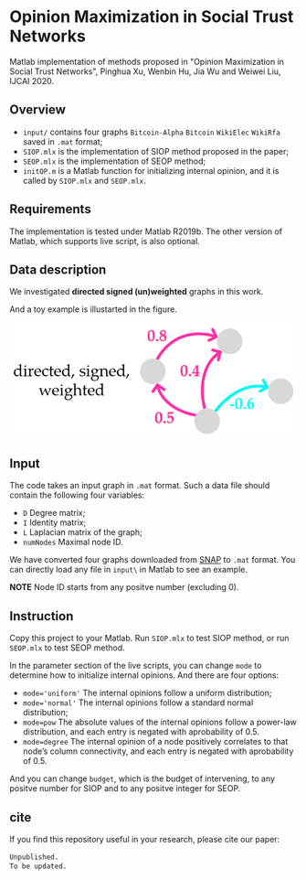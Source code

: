 # Opinion Maximization in Social Trust Networks
Matlab implementation of methods proposed in "Opinion Maximization in Social Trust Networks", Pinghua Xu, Wenbin Hu, Jia Wu and Weiwei Liu, IJCAI 2020.

## Overview
- `input/` contains four graphs `Bitcoin-Alpha` `Bitcoin` `WikiElec` `WikiRfa` saved in `.mat` format;
- `SIOP.mlx` is the implementation of SIOP method proposed in the paper;
- `SEOP.mlx` is the implementation of SEOP method;
- `initOP.m` is a Matlab function for initializing internal opinion, and it is called by `SIOP.mlx` and `SEOP.mlx`.

## Requirements
The implementation is tested under Matlab R2019b. The other version of Matlab, which supports live script, is also optional.

## Data description
We investigated **directed signed (un)weighted** graphs in this work.

And a toy example is illustarted in the figure.
<div style="text-align:center"><img src ="example_graph.png" ,width=600/></div>

## Input
The code takes an input graph in `.mat` format.
Such a data file should contain the following four variables:
- `D` Degree matrix;
- `I` Identity matrix;
- `L` Laplacian matrix of the graph;
- `numNodes` Maximal node ID.

We have converted four graphs downloaded from [SNAP]("http://snap.stanford.edu/data/#signnets") to `.mat` format. You can directly load any file in `input\` in Matlab to see an example.

**NOTE** Node ID starts from any positve number (excluding 0).

## Instruction
Copy this project to your Matlab. Run `SIOP.mlx` to test SIOP method, or run `SEOP.mlx` to test SEOP method.

In the parameter section of the live scripts, you can change `mode` to determine how to initialize internal opinions. And there are four options:

- `mode='uniform'` The internal opinions follow a uniform distribution;
- `mode='normal'` The internal opinions follow a standard normal distribution;
- `mode=pow` The absolute values of the internal opinions follow a power-law distribution, and each entry is negated with aprobability of 0.5.
- `mode=degree` The internal opinion of a node positively correlates to that node’s column connectivity, and each entry is negated with aprobability of 0.5.

And you can change `budget`, which is the budget of intervening, to any positve number for SIOP and to any positve integer for SEOP.

## cite
If you find this repository useful in your research, please cite our paper:
```
Unpublished.
To be updated.
```

